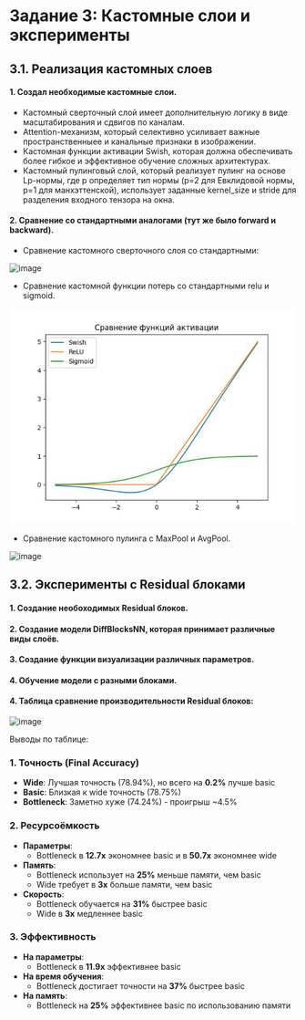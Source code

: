 # Задание 3: Кастомные слои и эксперименты
## 3.1. Реализация кастомных слоев

#### 1. Создал необходимые кастомные слои.
* Кастомный сверточный слой имеет дополнительную логику в виде масштабирования и сдвигов по каналам.
* Attention-механизм, который селективно усиливает важные пространственныее и канальные признаки в изображении.
* Кастомная функции активации Swish, которая должна обеспечивать более гибкое и эффективное обучение сложных архитектурах.
* Кастомный пулинговый слой, который реализует пулинг на основе Lp-нормы, где p определяет тип нормы (p=2 для Евклидовой нормы, p=1 для манхэттенской), использует заданные kernel_size и stride для разделения входного тензора на окна.

#### 2. Сравнение со стандартными аналогами (тут же было forward и backward).

- Сравнение кастомного сверточного слоя со стандартными:

![image](https://github.com/user-attachments/assets/07f64b6a-9003-471e-aed9-2dbff33230b2)

- Сравнение кастомной функции потерь со стандартными relu и sigmoid.

![image](https://github.com/ryabov3/Fundamentals_of_DL_AI/blob/main/%D0%94%D0%BE%D0%BC%D0%B0%D1%88%D0%BD%D1%8F%D1%8F%20%D1%80%D0%B0%D0%B1%D0%BE%D1%82%D0%B0%204/plots/swish_task_3_1.jpg)

- Сравнение кастомного пулинга с MaxPool и AvgPool.

![image](https://github.com/user-attachments/assets/21e19c17-d8b4-4635-8623-3b8fb2a6f463)

## 3.2. Эксперименты с Residual блоками

#### 1. Создание необоходимых Residual блоков.
#### 2. Создание модели DiffBlocksNN, которая принимает различные виды слоёв.
#### 3. Создание функции визуализации различных параметров.
#### 4. Обучение модели с разными блоками.
#### 4. Таблица сравнение производительности Residual блоков:

![image](https://github.com/user-attachments/assets/2c10c4ec-3252-4d51-ad21-7018812220af)

Выводы по таблице:
### 1. **Точность (Final Accuracy)**
- **Wide**: Лучшая точность (78.94%), но всего на **0.2%** лучше basic
- **Basic**: Близкая к wide точность (78.75%)
- **Bottleneck**: Заметно хуже (74.24%) - проигрыш ~4.5%

### 2. **Ресурсоёмкость**
- **Параметры**:
  - Bottleneck в **12.7x** экономнее basic и в **50.7x** экономнее wide
- **Память**:
  - Bottleneck использует на **25%** меньше памяти, чем basic
  - Wide требует в **3x** больше памяти, чем basic
- **Скорость**:
  - Bottleneck обучается на **31%** быстрее basic
  - Wide в **3x** медленнее basic

### 3. **Эффективность**
- **На параметры**:
  - Bottleneck в **11.9x** эффективнее basic
- **На время обучения**:
  - Bottleneck достигает точности на **37%** быстрее basic
- **На память**:
  - Bottleneck на **25%** эффективнее basic по использованию памяти





